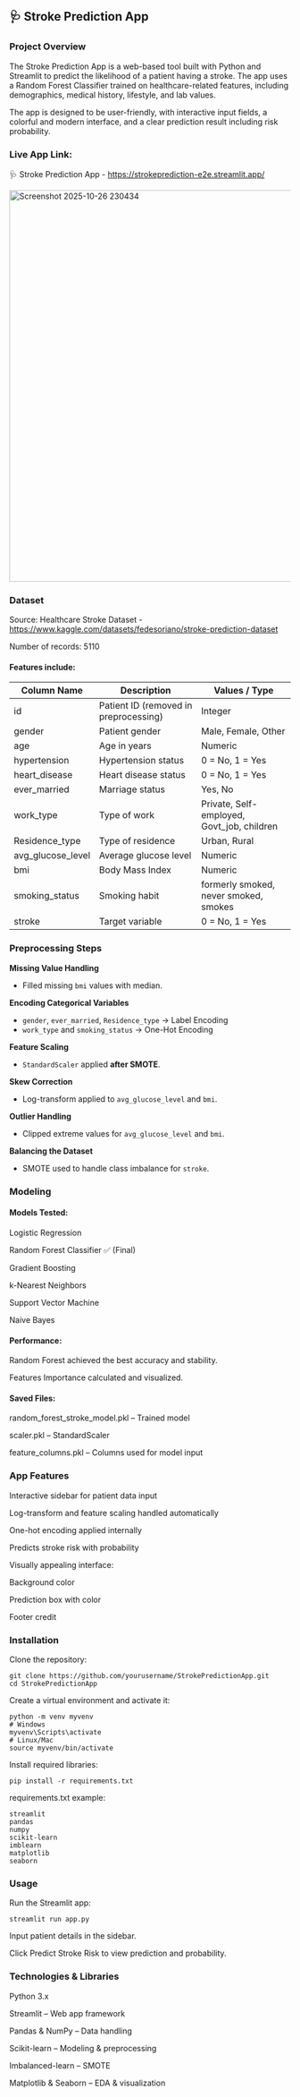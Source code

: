 ## 🩺 Stroke Prediction App

### Project Overview

The Stroke Prediction App is a web-based tool built with Python and Streamlit to predict the likelihood of a patient having a stroke. The app uses a Random Forest Classifier trained on healthcare-related features, including demographics, medical history, lifestyle, and lab values.

The app is designed to be user-friendly, with interactive input fields, a colorful and modern interface, and a clear prediction result including risk probability.

### Live App Link: 

🩺 Stroke Prediction App - https://strokeprediction-e2e.streamlit.app/

<img width="700" height="700" alt="Screenshot 2025-10-26 230434" src="https://github.com/user-attachments/assets/8accb1a1-45b4-451d-8c9f-eb347421440a" />

### Dataset

Source: Healthcare Stroke Dataset - https://www.kaggle.com/datasets/fedesoriano/stroke-prediction-dataset

Number of records: 5110

#### Features include:

| Column Name       | Description                           | Values / Type                              |
| ----------------- | ------------------------------------- | ------------------------------------------ |
| id                | Patient ID (removed in preprocessing) | Integer                                    |
| gender            | Patient gender                        | Male, Female, Other                        |
| age               | Age in years                          | Numeric                                    |
| hypertension      | Hypertension status                   | 0 = No, 1 = Yes                            |
| heart_disease     | Heart disease status                  | 0 = No, 1 = Yes                            |
| ever_married      | Marriage status                       | Yes, No                                    |
| work_type         | Type of work                          | Private, Self-employed, Govt_job, children |
| Residence_type    | Type of residence                     | Urban, Rural                               |
| avg_glucose_level | Average glucose level                 | Numeric                                    |
| bmi               | Body Mass Index                       | Numeric                                    |
| smoking_status    | Smoking habit                         | formerly smoked, never smoked, smokes      |
| stroke            | Target variable                       | 0 = No, 1 = Yes                            |

### Preprocessing Steps

**Missing Value Handling**  
- Filled missing `bmi` values with median.

**Encoding Categorical Variables**  
- `gender`, `ever_married`, `Residence_type` → Label Encoding  
- `work_type` and `smoking_status` → One-Hot Encoding  

**Feature Scaling**  
- `StandardScaler` applied **after SMOTE**.

**Skew Correction**  
- Log-transform applied to `avg_glucose_level` and `bmi`.

**Outlier Handling**  
- Clipped extreme values for `avg_glucose_level` and `bmi`.

**Balancing the Dataset**  
- SMOTE used to handle class imbalance for `stroke`.

### Modeling

#### Models Tested:

Logistic Regression

Random Forest Classifier ✅ (Final)

Gradient Boosting

k-Nearest Neighbors

Support Vector Machine

Naive Bayes

#### Performance:

Random Forest achieved the best accuracy and stability.

Features Importance calculated and visualized.

#### Saved Files:

random_forest_stroke_model.pkl – Trained model

scaler.pkl – StandardScaler

feature_columns.pkl – Columns used for model input

### App Features

Interactive sidebar for patient data input

Log-transform and feature scaling handled automatically

One-hot encoding applied internally

Predicts stroke risk with probability

Visually appealing interface:

Background color

Prediction box with color

Footer credit

### Installation

Clone the repository:
```
git clone https://github.com/yourusername/StrokePredictionApp.git
cd StrokePredictionApp
```

Create a virtual environment and activate it:

```
python -m venv myvenv
# Windows
myvenv\Scripts\activate
# Linux/Mac
source myvenv/bin/activate
```

Install required libraries:
```
pip install -r requirements.txt
```

requirements.txt example:
```
streamlit
pandas
numpy
scikit-learn
imblearn
matplotlib
seaborn
```

### Usage

Run the Streamlit app:

```streamlit run app.py```

Input patient details in the sidebar.

Click Predict Stroke Risk to view prediction and probability.

### Technologies & Libraries

Python 3.x

Streamlit – Web app framework

Pandas & NumPy – Data handling

Scikit-learn – Modeling & preprocessing

Imbalanced-learn – SMOTE

Matplotlib & Seaborn – EDA & visualization
